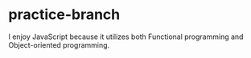 # practice-branch

I enjoy JavaScript because it utilizes both Functional programming and Object-oriented programming.